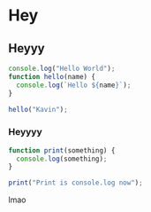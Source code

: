 # Hey

## Heyyy

```javascript tangle:helloworld.js
console.log("Hello World");
function hello(name) {
  console.log(`Hello ${name}`);
}

hello("Kavin");
```

### Heyyyy

```javascript tangle:helloworld.js,print.js
function print(something) {
  console.log(something);
}

print("Print is console.log now");
```

lmao
